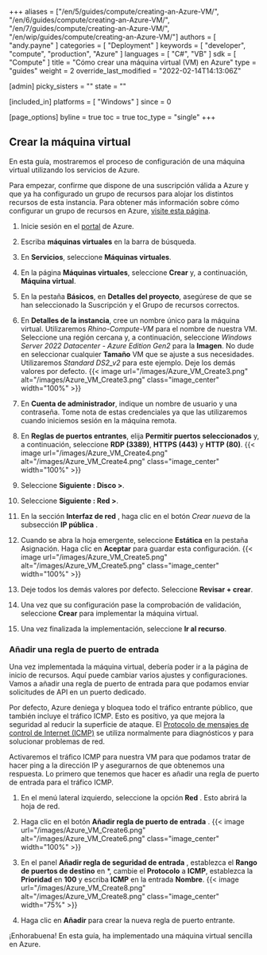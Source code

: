 ﻿+++
aliases = ["/en/5/guides/compute/creating-an-Azure-VM/", "/en/6/guides/compute/creating-an-Azure-VM/", "/en/7/guides/compute/creating-an-Azure-VM/", "/en/wip/guides/compute/creating-an-Azure-VM/"]
authors = [ "andy.payne" ]
categories = [ "Deployment" ]
keywords = [ "developer", "compute", "production", "Azure" ]
languages = [ "C#", "VB" ]
sdk = [ "Compute" ]
title = "Cómo crear una máquina virtual (VM) en Azure"
type = "guides"
weight = 2
override_last_modified = "2022-02-14T14:13:06Z"

[admin]
picky_sisters = ""
state = ""

[included_in]
platforms = [ "Windows" ]
since = 0

[page_options]
byline = true
toc = true
toc_type = "single"
+++

## Crear la máquina virtual

En esta guía, mostraremos el proceso de configuración de una máquina virtual utilizando los servicios de Azure. 

Para empezar, confirme que dispone de una suscripción válida a Azure y que ya ha configurado un grupo de recursos para alojar los distintos recursos de esta instancia. Para obtener más información sobre cómo configurar un grupo de recursos en Azure, [visite esta página](https://docs.microsoft.com/en-us/azure/azure-resource-manager/management/manage-resource-groups-portal).

1. Inicie sesión en el [portal](https://portal.azure.com/#home) de Azure.

1. Escriba **máquinas virtuales** en la barra de búsqueda.

1. En **Servicios**, seleccione **Máquinas virtuales**.

1. En la página **Máquinas virtuales**, seleccione **Crear** y, a continuación, **Máquina virtual**.

1. En la pestaña **Básicos**, en **Detalles del proyecto**, asegúrese de que se han seleccionado la Suscripción y el Grupo de recursos correctos.

1. En **Detalles de la instancia**, cree un nombre único para la máquina virtual. Utilizaremos *Rhino-Compute-VM* para el nombre de nuestra VM. Seleccione una región cercana y, a continuación, seleccione *Windows Server 2022 Datacenter - Azure Edition Gen2* para la **Imagen**. No dude en seleccionar cualquier **Tamaño** VM que se ajuste a sus necesidades. Utilizaremos *Standard DS2_v2* para este ejemplo. Deje los demás valores por defecto.
{{< image url="/images/Azure_VM_Create3.png" alt="/images/Azure_VM_Create3.png" class="image_center" width="100%" >}}

1. En **Cuenta de administrador**, indique un nombre de usuario y una contraseña. Tome nota de estas credenciales ya que las utilizaremos cuando iniciemos sesión en la máquina remota.

1. En **Reglas de puertos entrantes**, elija **Permitir puertos seleccionados** y, a continuación, seleccione **RDP (3389)**, **HTTPS (443)** y **HTTP (80)**.
{{< image url="/images/Azure_VM_Create4.png" alt="/images/Azure_VM_Create4.png" class="image_center" width="100%" >}}

1. Seleccione **Siguiente : Disco >**.

1. Seleccione **Siguiente : Red >**.

1. En la sección **Interfaz de red** , haga clic en el botón *Crear nueva* de la subsección **IP pública** .

1. Cuando se abra la hoja emergente, seleccione **Estática** en la pestaña Asignación. Haga clic en **Aceptar** para guardar esta configuración.
{{< image url="/images/Azure_VM_Create5.png" alt="/images/Azure_VM_Create5.png" class="image_center" width="100%" >}}

1. Deje todos los demás valores por defecto. Seleccione **Revisar + crear**.

1. Una vez que su configuración pase la comprobación de validación, seleccione **Crear** para implementar la máquina virtual.

1. Una vez finalizada la implementación, seleccione **Ir al recurso**.

### Añadir una regla de puerto de entrada

Una vez implementada la máquina virtual, debería poder ir a la página de inicio de recursos. Aquí puede cambiar varios ajustes y configuraciones. Vamos a añadir una regla de puerto de entrada para que podamos enviar solicitudes de API en un puerto dedicado.

Por defecto, Azure deniega y bloquea todo el tráfico entrante público, que también incluye el tráfico ICMP. Esto es positivo, ya que mejora la seguridad al reducir la superficie de ataque. El [Protocolo de mensajes de control de Internet (ICMP)](https://en.wikipedia.org/wiki/Internet_Control_Message_Protocol) se utiliza normalmente para diagnósticos y para solucionar problemas de red. 

Activaremos el tráfico ICMP para nuestra VM para que podamos tratar de hacer ping a la dirección IP y asegurarnos de que obtenemos una respuesta. Lo primero que tenemos que hacer es añadir una regla de puerto de entrada para el tráfico ICMP. 

1. En el menú lateral izquierdo, seleccione la opción **Red** . Esto abrirá la hoja de red.

1. Haga clic en el botón **Añadir regla de puerto de entrada** .
{{< image url="/images/Azure_VM_Create6.png" alt="/images/Azure_VM_Create6.png" class="image_center" width="100%" >}}

1. En el panel **Añadir regla de seguridad de entrada** , establezca el **Rango de puertos de destino** en *, cambie el **Protocolo** a **ICMP**, establezca la **Prioridad** en **100** y escriba **ICMP** en la entrada **Nombre**.
{{< image url="/images/Azure_VM_Create8.png" alt="/images/Azure_VM_Create8.png" class="image_center" width="75%" >}}

1. Haga clic en **Añadir** para crear la nueva regla de puerto entrante.

¡Enhorabuena! En esta guía, ha implementado una máquina virtual sencilla en Azure.